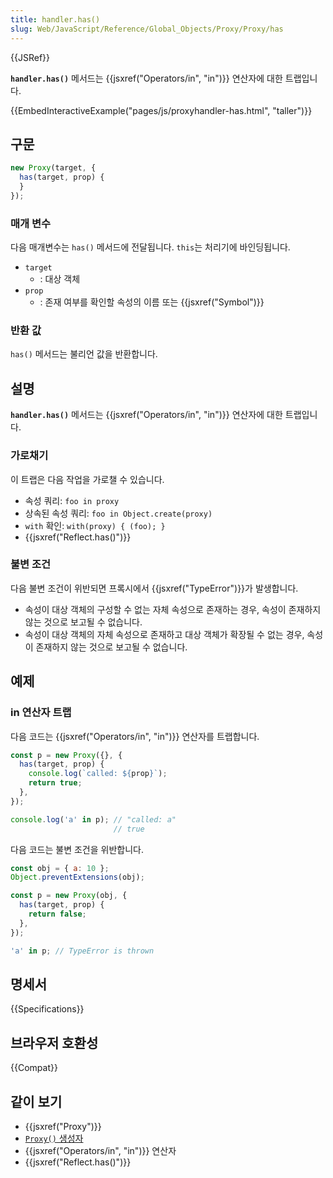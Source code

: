 ```yaml
---
title: handler.has()
slug: Web/JavaScript/Reference/Global_Objects/Proxy/Proxy/has
---
```


{{JSRef}}

**`handler.has()`** 메서드는 {{jsxref("Operators/in", "in")}} 연산자에 대한 트랩입니다.

{{EmbedInteractiveExample("pages/js/proxyhandler-has.html", "taller")}}

## 구문

```js
new Proxy(target, {
  has(target, prop) {
  }
});
```

### 매개 변수

다음 매개변수는 `has()` 메서드에 전달됩니다. `this`는 처리기에 바인딩됩니다.

- `target`
  - : 대상 객체
- `prop`
  - : 존재 여부를 확인할 속성의 이름 또는 {{jsxref("Symbol")}}

### 반환 값

`has()` 메서드는 불리언 값을 반환합니다.

## 설명

**`handler.has()`** 메서드는 {{jsxref("Operators/in", "in")}} 연산자에 대한 트랩입니다.

### 가로채기

이 트랩은 다음 작업을 가로챌 수 있습니다.

- 속성 쿼리: `foo in proxy`
- 상속된 속성 쿼리: `foo in Object.create(proxy)`
- `with` 확인: `with(proxy) { (foo); }`
- {{jsxref("Reflect.has()")}}

### 불변 조건

다음 불변 조건이 위반되면 프록시에서 {{jsxref("TypeError")}}가 발생합니다.

- 속성이 대상 객체의 구성할 수 없는 자체 속성으로 존재하는 경우, 속성이 존재하지 않는 것으로 보고될 수 없습니다.
- 속성이 대상 객체의 자체 속성으로 존재하고 대상 객체가 확장될 수 없는 경우, 속성이 존재하지 않는 것으로 보고될 수 없습니다.

## 예제

### in 연산자 트랩

다음 코드는 {{jsxref("Operators/in", "in")}} 연산자를 트랩합니다.

```js
const p = new Proxy({}, {
  has(target, prop) {
    console.log(`called: ${prop}`);
    return true;
  },
});

console.log('a' in p); // "called: a"
                       // true
```

다음 코드는 불변 조건을 위반합니다.

```js example-bad
const obj = { a: 10 };
Object.preventExtensions(obj);

const p = new Proxy(obj, {
  has(target, prop) {
    return false;
  },
});

'a' in p; // TypeError is thrown
```

## 명세서

{{Specifications}}

## 브라우저 호환성

{{Compat}}

## 같이 보기

- {{jsxref("Proxy")}}
- [`Proxy()` 생성자](/ko/docs/Web/JavaScript/Reference/Global_Objects/Proxy/Proxy)
- {{jsxref("Operators/in", "in")}} 연산자
- {{jsxref("Reflect.has()")}}
